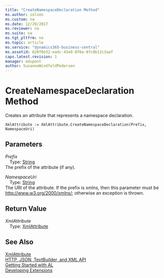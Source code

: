 ```yaml
---
title: "CreateNamespaceDeclaration Method"
ms.author: solsen
ms.custom: na
ms.date: 12/20/2017
ms.reviewer: na
ms.suite: na
ms.tgt_pltfrm: na
ms.topic: article
ms.service: "dynamics365-business-central"
ms.assetid: 620f0e32-eadc-43e9-8f6e-8fc0b12c3aaf
caps.latest.revision: 1
manager: edupont
author: SusanneWindfeldPedersen
---
```


 

# CreateNamespaceDeclaration Method
Creates an attribute that represents a namespace declaration.  
```  
XmlAttribute := XmlAttribute.CreateNamespaceDeclaration(Prefix, NamespaceUri)  
```  
## Parameters
*Prefix*    
&emsp;Type: [String](../datatypes/devenv-text-data-type.md)  
The prefix of the attribute (if any).  
  
*NamespaceUri*    
&emsp;Type: [String](../datatypes/devenv-text-data-type.md)  
The URI of the attribute. If the prefix is xmlns, then this parameter must be http://www.w3.org/2000/xmlns/; otherwise an exception is thrown.  
  
## Return Value
*XmlAttribute*  
&emsp;Type: [XmlAttribute](xmlattribute-class.md)   
  
## See Also
[XmlAttribute](xmlattribute-class.md)  
[HTTP, JSON, TextBuilder, and XML API](../devenv-restapi-overview.md)  
[Getting Started with AL](../devenv-get-started.md)  
[Developing Extensions](../devenv-dev-overview.md)  
